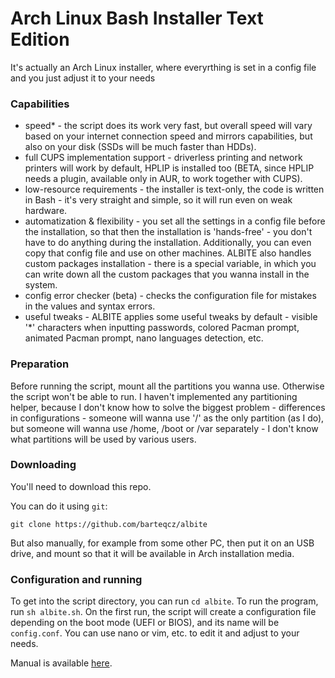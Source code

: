# Arch Linux Bash Installer Text Edition
It's actually an Arch Linux installer, where everyrthing is set in a config file and you just adjust it to your needs

### Capabilities
- speed* - the script does its work very fast, but overall speed will vary based on your internet connection speed and mirrors capabilities, but also on your disk (SSDs will be much faster than HDDs).
- full CUPS implementation support - driverless printing and network printers will work by default, HPLIP is installed too (BETA, since HPLIP needs a plugin, available only in AUR, to work together with CUPS).
- low-resource requirements - the installer is text-only, the code is written in Bash - it's very straight and simple, so it will run even on weak hardware.
- automatization & flexibility - you set all the settings in a config file before the installation, so that then the installation is 'hands-free' - you don't have to do anything during the installation. Additionally, you can even copy that config file and use on other machines. ALBITE also handles custom packages installation - there is a special variable, in which you can write down all the custom packages that you wanna install in the system.
- config error checker (beta) - checks the configuration file for mistakes in the values and syntax errors.
- useful tweaks - ALBITE applies some useful tweaks by default - visible '*' characters when inputting passwords, colored Pacman prompt, animated Pacman prompt, nano languages detection, etc.

### Preparation
Before running the script, mount all the partitions you wanna use. Otherwise the script won't be able to run. I haven't implemented any partitioning helper, because I don't know how to solve the biggest problem - differences in configurations - someone will wanna use '/' as the only partition (as I do), but someone will wanna use /home, /boot or /var separately - I don't know what partitions will be used by various users.

### Downloading
You'll need to download this repo. 

You can do it using `git`:

`git clone https://github.com/barteqcz/albite`

But also manually, for example from some other PC, then put it on an USB drive, and mount so that it will be available in Arch installation media.

### Configuration and running
To get into the script directory, you can run `cd albite`. To run the program, run `sh albite.sh`. On the first run, the script will create a configuration file depending on the boot mode (UEFI or BIOS), and its name will be `config.conf`. You can use nano or vim, etc. to edit it and adjust to your needs.

Manual is available [here](https://github.com/barteqcz/albite/blob/main/docs/manual.txt).
